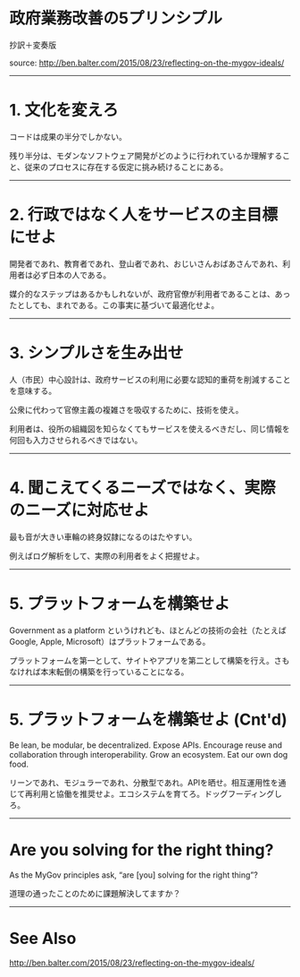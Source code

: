 # 政府業務改善の5プリンシプル
抄訳＋変奏版

source: http://ben.balter.com/2015/08/23/reflecting-on-the-mygov-ideals/

---

# 1. 文化を変えろ
コードは成果の半分でしかない。

残り半分は、モダンなソフトウェア開発がどのように行われているか理解すること、従来のプロセスに存在する仮定に挑み続けることにある。

---

# 2. 行政ではなく人をサービスの主目標にせよ
開発者であれ、教育者であれ、登山者であれ、おじいさんおばあさんであれ、利用者は必ず日本の人である。

媒介的なステップはあるかもしれないが、政府官僚が利用者であることは、あったとしても、まれである。この事実に基づいて最適化せよ。

---

# 3. シンプルさを生み出せ
人（市民）中心設計は、政府サービスの利用に必要な認知的重荷を削減することを意味する。

公衆に代わって官僚主義の複雑さを吸収するために、技術を使え。

利用者は、役所の組織図を知らなくてもサービスを使えるべきだし、同じ情報を何回も入力させられるべきではない。

---

# 4. 聞こえてくるニーズではなく、実際のニーズに対応せよ
最も音が大きい車輪の終身奴隷になるのはたやすい。

例えばログ解析をして、実際の利用者をよく把握せよ。

---

# 5. プラットフォームを構築せよ
Government as a platform というけれども、ほとんどの技術の会社（たとえば Google, Apple, Microsoft）はプラットフォームである。

プラットフォームを第一として、サイトやアプリを第二として構築を行え。さもなければ本末転倒の構築を行っていることになる。

---

# 5. プラットフォームを構築せよ (Cnt'd)
Be lean, be modular, be decentralized. Expose APIs. Encourage reuse and collaboration through interoperability. Grow an ecosystem. Eat our own dog food.

リーンであれ、モジュラーであれ、分散型であれ。APIを晒せ。相互運用性を通じて再利用と協働を推奨せよ。エコシステムを育てろ。ドッグフーディングしろ。

---

# Are you solving for the right thing?
As the MyGov principles ask, “are [you] solving for the right thing”?

道理の通ったことのために課題解決してますか？

---

# See Also
http://ben.balter.com/2015/08/23/reflecting-on-the-mygov-ideals/
